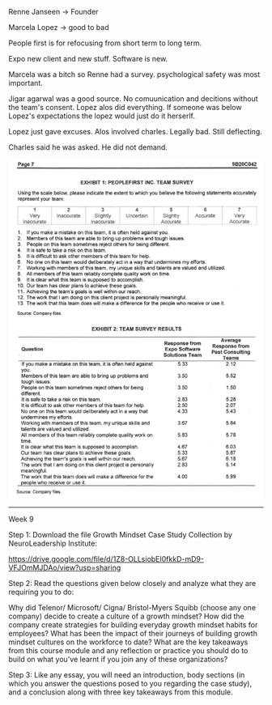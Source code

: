 Renne Janseen -> Founder

Marcela Lopez -> good to bad

People first is for refocusing from short term to long term.

Expo new client and new stuff. Software is new.

Marcela was a bitch so Renne had a survey. psychological safety was most important.

Jigar agarwal was a good source. No comuunication and decitions without the team's consent. Lopez alos did everything. If someone was below Lopez's expectations the lopez would just do it herserlf.

Lopez just gave excuses. Alos involved charles. Legally bad. Still deflecting.

Charles said he was asked. He did not demand.

<img src="images/week5/2024-03-16-21-57-09-Screenshot_20240316_215701.png" title="" alt="" data-align="center">

---

Week 9

Step 1: Download the file Growth Mindset Case Study Collection by NeuroLeadership Institute:

https://drive.google.com/file/d/1Z8-OLLsiobEI0fkkD-mD9-VFJOmMJDAo/view?usp=sharing

Step 2: Read the questions given below closely and analyze what they are requiring you to do:

Why did Telenor/ Microsoft/ Cigna/ Bristol-Myers Squibb (choose any one company) decide to create a culture of a growth mindset? How did the company create strategies for building everyday growth mindset habits for employees? What has been the impact of their journeys of building growth mindset cultures on the workforce to date? What are the key takeaways from this course module and any reflection or practice you should do to build on what you've learnt if you join any of these organizations?

Step 3: Like any essay, you will need an introduction, body sections (in which you answer the questions posed to you regarding the case study), and a conclusion along with three key takeaways from this module.



